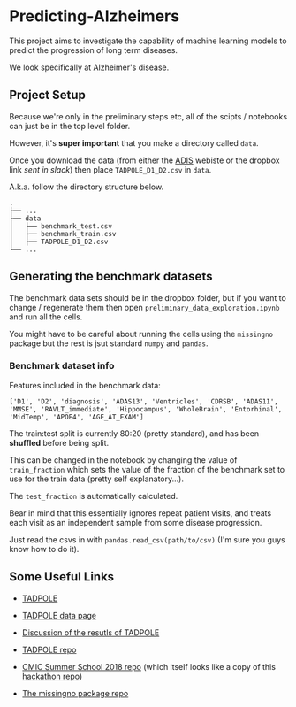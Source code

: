 # Predicting-Alzheimers

This project aims to investigate the capability of machine learning models to predict the progression of long term diseases.

We look specifically at Alzheimer's disease.

## Project Setup

Because we're only in the preliminary steps etc, all of the scipts / notebooks can just be in the top level folder.

However, it's **super important** that you make a directory called `data`.

Once you download the data (from either the [ADIS](https://ida.loni.usc.edu/login.jsp) webiste or the dropbox link _sent in slack_) then place `TADPOLE_D1_D2.csv` in `data`.

A.k.a. follow the directory structure below.

```
.
├── ...
├── data
│   ├── benchmark_test.csv
│   ├── benchmark_train.csv
│   ├── TADPOLE_D1_D2.csv
└── ...    
```

## Generating the benchmark datasets

The benchmark data sets should be in the dropbox folder, but if you want to change / regenerate them then open  `preliminary_data_exploration.ipynb` and run all the cells.

You might have to be careful about running the cells using the `missingno` package but the rest is jsut standard `numpy` and `pandas`.

### Benchmark dataset info

Features included in the benchmark data:

```
['D1', 'D2', 'diagnosis', 'ADAS13', 'Ventricles', 'CDRSB', 'ADAS11', 'MMSE', 'RAVLT_immediate', 'Hippocampus', 'WholeBrain', 'Entorhinal', 'MidTemp', 'APOE4', 'AGE_AT_EXAM']
```

The train:test split is currently 80:20 (pretty standard), and has been **shuffled** before being split.

This can be changed in the notebook by changing the value of `train_fraction` which sets the value of the fraction of the benchmark set to use for the train data (pretty self explanatory...).

The `test_fraction` is automatically calculated.

Bear in mind that this essentially ignores repeat patient visits, and treats each visit as an independent sample from some disease progression.

Just read the csvs in with `pandas.read_csv(path/to/csv)` (I'm sure you guys know how to do it).

## Some Useful Links

- [TADPOLE](https://tadpole.grand-challenge.org/Home/)

- [TADPOLE data page](https://tadpole.grand-challenge.org/Data/)

- [Discussion of the resutls of TADPOLE](https://tadpole.grand-challenge.org/Results/)

- [TADPOLE repo](https://github.com/noxtoby/TADPOLE)

- [CMIC Summer School 2018 repo](https://github.com/mrazvan22/disProgModSummerSchool) (which itself looks like a copy of this [hackathon repo](https://github.com/swhustla/pycon2017-alzheimers-hack))

- [The missingno package repo](https://github.com/ResidentMario/missingno/blob/master/README.md)
